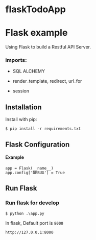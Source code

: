 # flaskTodoApp
# Flask example

Using Flask to build a Restful API Server.



### imports:
- SQL ALCHEMY

- render_template, redirect, url_for

- session



## Installation

Install with pip:

```
$ pip install -r requirements.txt
```




## Flask Configuration

#### Example

```
app = Flask(__name__)
app.config['DEBUG'] = True
```

 
## Run Flask
### Run flask for develop
```
$ python .\app.py
```
In flask, Default port is `8000`

 `http://127.0.0.1:8000`



